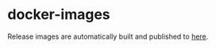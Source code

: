 # docker-images

 Release images are automatically built and published to [here](https://hub.docker.com/r/josephcopenhaver/docker-images).
